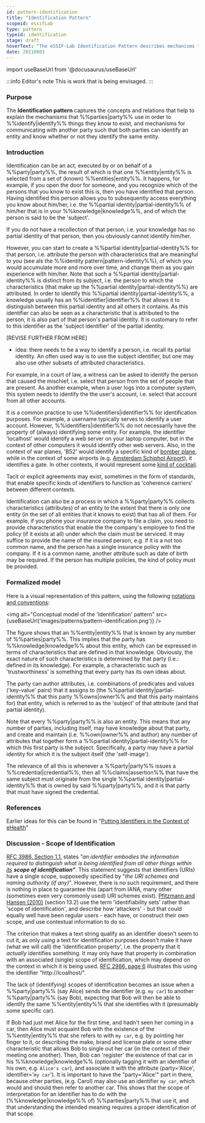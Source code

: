 ```yaml
---
id: pattern-identification
title: "Identification Pattern"
scopeid: essifLab
type: pattern
typeid: identification
stage: draft
hoverText: "The eSSIF-Lab Identification Pattern describes mechanisms that Parties use to identify Entities, and mechanisms for communicating with another Party such that both Parties can identify an entity and know whether or not they identify the same entity."
date: 20210803
---
```


import useBaseUrl from '@docusaurus/useBaseUrl'

:::info Editor's note
This is work that is being envisaged.
:::

### Purpose
The **Identification pattern** captures the concepts and relations that help to explain the mechanisms that %%parties|party%% use in order to %%identify|identify%% things they know to exist, and mechanisms for communicating with another party such that both parties can identify an entity and know whether or not they identify the same entity.

### Introduction
Identification can be an act, executed by or on behalf of a %%party|party%%, the result of which is that one %%entity|entity%% is selected from a set of (known) %%entities|entity%%. It happens, for example, if you open the door for someone, and you recognize which of the persons that you know to exist this is, then you have identified that person. Having identified this person allows you to subsequently access everything you know about him/her, i.e. the %%partial identity|partial-identity%% of him/her that is in your %%knowledge|knowledge%%, and of which the person is said to be the 'subject'.

If you do not have a recollection of that person, i.e. your knowledge has no partial identity of that person, then you obviously cannot identify him/her. 

However, you can start to create a %%partial identity|partial-identity%% for that person, i.e. attribute the person with characteristics that are meaningful to you (see als the %%identity pattern|pattern-identity%%), of which you would accumulate more and more over time, and change them as you gain experience with him/her. Note that such a %%partial identity|partial-identity%% is distinct from its subject, i.e. the person to which the characteristics (that make up the %%partial identity|partial-identity%%) are attributed. In order to identify this %%partial identity|partial-identity%%, a knowledge usually has an %%identifier|identifier%% that allows it to distinguish between this partial identity and all others it contains. As this identifier can also be seen as a characteristic that is attributed to the person, it is also part of that person's partial identity. It is customary to refer to this identifier as the 'subject identifier' of the partial identity.

[REVISE FURTHER FROM HERE]
- idea: there needs to be a way to identify a person, i.e. recall its partial identity. An often used way is to use the subject identifier, but one may also use other subsets of attributed characteristics.


For example, in a court of law, a witness can be asked to identify the person that caused the mischief, i.e. select that person from the set of people that are present. As another example, when a user logs into a computer system, this system needs to identify the the user's account, i.e. select that account from all other accounts.

It is a common practice to use %%identifiers|identifier%% for identification purposes. For example, a username typically serves to identify a user account. However, %%identifiers|identifier%% do not necessarily have the property of (always) identifying some entity. For example, the identifier 'localhost' would identify a web server on your laptop computer, but in the context of other computers it would identify other web servers. Also, in the context of war planes, 'B52' would identify a specific kind of [bomber plane](https://en.wikipedia.org/wiki/The_B-52%27s), while in the context of some airports (e.g. [Amsterdam Schiphol Airport](https://foursquare.com/v/position-b52/4e270f7818380c0d4dfd15b7/photos)), it identifies a gate. In other contexts, it would represent some [kind of cocktail](https://en.wikipedia.org/wiki/B-52_(cocktail)).

Tacit or explicit agreements may exist, sometimes in the form of standards, that enable specific kinds of identifiers to function as 'coherence carriers' between different contexts.



Identification can also be a process in which a %%party|party%% collects characteristics (attributes) of an entity to the extent that there is only one entity (in the set of all entities that it knows to exist) that has all of them. For example, if you phone your insurance company to file a claim, you need to provide characteristics that enable the the company's employee to find the policy (if it exists at all) under which the claim must be serviced. It may suffice to provide the name of the insured person, e.g. if it is a not too common name, and the person has a single insurance policy with the company. If it is a common name, another attribute such as date of birth may be required. If the person has multiple policies, the kind of policy must be provided.


### Formalized model
Here is a visual representation of this pattern, using the following [notations and conventions](../notations-and-conventions#pattern-diagram-notations):

<img
  alt="Conceptual model of the 'Identification' pattern"
  src={useBaseUrl('images/patterns/pattern-identification.png')}
/>

The figure shows that an %%entity|entity%% that is known by any number of %%parties|party%%. This implies that the party has %%knowledge|knowledge%% about this entity, which can be expressed in terms of characteristics that are defined in that knowledge. Obviously, the exact nature of such characteristics is determined by that party (i.e.: defined in its knowledge). For example, a characteristic such as 'trustworthiness' is something that every party has its own ideas about.

The party can author attributes, i.e. combinations of predicates and values ('key-value' pairs) that it assigns to (the %%partial identity|partial-identity%% that this party %%owns|owner%% and that this party maintains for) that entity, which is referred to as the 'subject' of that attribute (and that partial identity).

Note that every %%party|party%% is also an entity. This means that any number of parties, including itself, may have knowledge about that party, and create and maintain (i.e. %%own|owner%% and author) any number of attributes that together form a %%partial identity|partial-identity%% for which this first party is the subject. Specifically, a party may have a partial identity for which it is the subject itself (the 'self-image').

The relevance of all this is whenever a %%party|party%% issues a %%credential|credential%%, then all %%claims|assertion%% that have the same subject must originate from the single %%partial identity|partial-identity%% that is owned by said %%party|party%%, and it is that party that must have signed the credential.

### References

Earlier ideas for this can be found in "[Putting Identifiers in the Context of eHealth](https://link.springer.com/content/pdf/10.1007/978-0-387-79026-8_27.pdf)"


### Discussion - Scope of Identification
[RFC 3986, Section 1.1.](https://tools.ietf.org/html/rfc3986#section-1.1) states _"an identifier embodies the information required to distinguish what is being identified from all other things within <u>its</u> **scope of identification"**_. This statement suggests that identifiers (URIs) have a single scope, supposedly specified by "_the URI schemes and naming authority (if any)_". However, there is no such requirement, and there is nothing in place to guarantee this (apart from IANA, many other (sometimes even very commonly used) URI schemes exist). [Pfitzmann and Hansen (2010)](https://dud.inf.tu-dresden.de/literatur/Anon_Terminology_v0.34.pdf) (section 13.2) use the term 'identifiability sets' rather than 'scope of identification', and describe how 'attackers' - but that could equally well have been regular users - each have, or construct their own scope, and use contextual information to do so.

The criterion that makes a text string qualify as an identifier doesn't seem to cut it, as only _using_ a text for identification purposes doesn't make it have (what we will call) the 'identification property', i.e. the property that it _actually_ identifies something. It may only have that property in combination with an associated (single) scope of identification, which may depend on the context in which it is being used. [RFC 2986, page 6](https://tools.ietf.org/html/rfc3986#page-6) illustrates this using the identifier "http://lcoalhost/".

The lack of (identifying) scopes of identification becomes an issue when a %%party|party%% (say Alice) sends the identifier (e.g. `my car`) to another %%party|party%% (say Bob), expecting that Bob will then be able to identify the same %%entity|entity%% that she identifies with it (presumably some specific car).

If Bob had just met Alice for the first time, and hadn't seen her coming in a car, then Alice must acquaint Bob with the existence of the %%entity|entity%% that she refers to with `my car`, e.g. by pointing her finger to it, or describing the make, brand and license plate or some other characteristic that allows Bob to single out her car (in the context of their meeting one another). Then, Bob can 'register' the existence of that car in his %%knowledge|knowledge%% (optionally tagging it with an identifier of his own, e.g. `Alice's car`), and associate it with the attribute (party='Alice', identifier='`my car`'). It is important to have the "party='Alice'" part in there, because other parties, (e.g. Carol) may also use an identifier `my car`, which would and should then refer to another car. This shows that the scope of interpretation for an identifier has to do with the (%%knowledge|knowledge%% of) %%parties|party%% that use it, and that understanding the intended meaning requires a proper identification of that scope.
